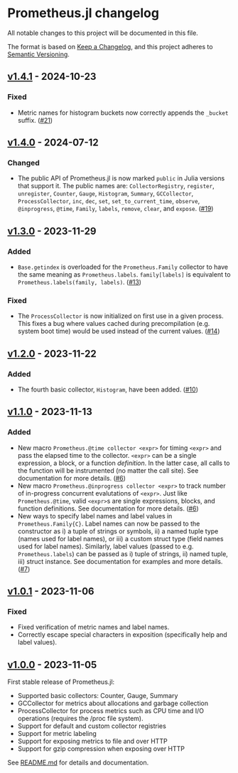 # Prometheus.jl changelog

All notable changes to this project will be documented in this file.

The format is based on [Keep a Changelog](https://keepachangelog.com/en/1.0.0/),
and this project adheres to [Semantic Versioning](https://semver.org/spec/v2.0.0.html).

## [v1.4.1] - 2024-10-23
### Fixed
 - Metric names for histogram buckets now correctly appends the `_bucket` suffix. ([#21])

## [v1.4.0] - 2024-07-12
### Changed
 - The public API of Prometheus.jl is now marked `public` in Julia versions that support it.
   The public names are: `CollectorRegistry`, `register`, `unregister`, `Counter`, `Gauge`,
   `Histogram`, `Summary`, `GCCollector`, `ProcessCollector`, `inc`, `dec`, `set`,
   `set_to_current_time`, `observe`, `@inprogress`, `@time`, `Family`, `labels`, `remove`,
   `clear`, and `expose`. ([#19])

## [v1.3.0] - 2023-11-29
### Added
 - `Base.getindex` is overloaded for the `Prometheus.Family` collector to have the same
   meaning as `Prometheus.labels`. `family[labels]` is equivalent to
   `Prometheus.labels(family, labels)`. ([#13])
### Fixed
 - The `ProcessCollector` is now initialized on first use in a given process. This fixes a
   bug where values cached during precompilation (e.g. system boot time) would be used
   instead of the current values. ([#14])

## [v1.2.0] - 2023-11-22
### Added
 - The fourth basic collector, `Histogram`, have been added. ([#10])

## [v1.1.0] - 2023-11-13
### Added
 - New macro `Prometheus.@time collector <expr>` for timing `<expr>` and pass the elapsed
   time to the collector. `<expr>` can be a single expression, a block, or a function
   *definition*. In the latter case, all calls to the function will be instrumented (no
   matter the call site). See documentation for more details. ([#6])
 - New macro `Prometheus.@inprogress collector <expr>` to track number of in-progress
   concurrent evalutations of `<expr>`. Just like `Prometheus.@time`, valid `<expr>`s are
   single expressions, blocks, and function definitions. See documentation for more details.
   ([#6])
 - New ways to specify label names and label values in `Prometheus.Family{C}`. Label names
   can now be passed to the constructor as i) a tuple of strings or symbols, ii) a named
   tuple type (names used for label names), or iii) a custom struct type (field names used
   for label names). Similarly, label values (passed to e.g. `Prometheus.labels`) can be
   passed as i) tuple of strings, ii) named tuple, iii) struct instance. See documentation
   for examples and more details. ([#7])

## [v1.0.1] - 2023-11-06
### Fixed
 - Fixed verification of metric names and label names.
 - Correctly escape special characters in exposition (specifically help and label values).

## [v1.0.0] - 2023-11-05

First stable release of Prometheus.jl:

 - Supported basic collectors: Counter, Gauge, Summary
 - GCCollector for metrics about allocations and garbage collection
 - ProcessCollector for process metrics such as CPU time and I/O operations (requires the
   /proc file system).
 - Support for default and custom collector registries
 - Support for metric labeling
 - Support for exposing metrics to file and over HTTP
 - Support for gzip compression when exposing over HTTP

See [README.md](README.md) for details and documentation.


<!-- Links generated by Changelog.jl -->

[v1.0.0]: https://github.com/fredrikekre/Prometheus.jl/releases/tag/v1.0.0
[v1.0.1]: https://github.com/fredrikekre/Prometheus.jl/releases/tag/v1.0.1
[v1.1.0]: https://github.com/fredrikekre/Prometheus.jl/releases/tag/v1.1.0
[v1.2.0]: https://github.com/fredrikekre/Prometheus.jl/releases/tag/v1.2.0
[v1.3.0]: https://github.com/fredrikekre/Prometheus.jl/releases/tag/v1.3.0
[v1.4.0]: https://github.com/fredrikekre/Prometheus.jl/releases/tag/v1.4.0
[v1.4.1]: https://github.com/fredrikekre/Prometheus.jl/releases/tag/v1.4.1
[#6]: https://github.com/fredrikekre/Prometheus.jl/issues/6
[#7]: https://github.com/fredrikekre/Prometheus.jl/issues/7
[#10]: https://github.com/fredrikekre/Prometheus.jl/issues/10
[#13]: https://github.com/fredrikekre/Prometheus.jl/issues/13
[#14]: https://github.com/fredrikekre/Prometheus.jl/issues/14
[#19]: https://github.com/fredrikekre/Prometheus.jl/issues/19
[#21]: https://github.com/fredrikekre/Prometheus.jl/issues/21
